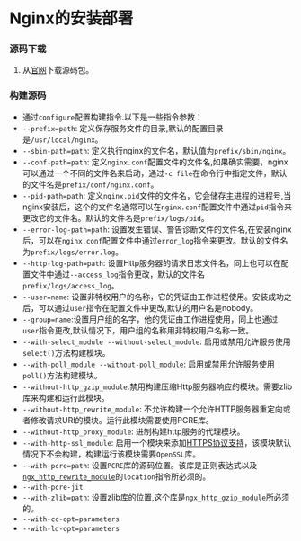 # Nginx的安装部署    

### 源码下载
1. 从[官网](http://nginx.org/)下载源码包。

### 构建源码   
- 通过`configure`配置构建指令.以下是一些指令参数：
- `--prefix=path`: 定义保存服务文件的目录,默认的配置目录是`/usr/local/nginx`。
- `--sbin-path=path`: 定义执行nginx的文件名，默认值为`prefix/sbin/nginx`。
- `--conf-path=path`: 定义`nginx.conf`配置文件的文件名,如果确实需要，nginx可以通过一个不同的文件名来启动，通过`-c file`在命令行中指定文件，默认的文件名是`prefix/conf/nginx.conf`。   
- `--pid-path=path`: 定义`nginx.pid`文件的文件名，它会储存主进程的进程号,当nginx安装后，这个的文件名通常可以在`nginx.conf`配置文件中通过`pid`指令来更改它的文件名。默认的文件名是`prefix/logs/pid`。    
- `--error-log-path=path`: 设置发生错误、警告诊断文件的文件名,在安装nginx后，可以在`nginx.conf`配置文件中通过`error_log`指令来更改。默认的文件名为`prefix/logs/error.log`。    
- `--http-log-path=path`: 设置Http服务器的请求日志文件名，同上也可以在配置文件中通过`--access_log`指令更改，默认的文件名`prefix/logs/access_log`。    
- `--user=name`: 设置非特权用户的名称，它的凭证由工作进程使用。安装成功之后，可以通过`user`指令在配置文件中更改,默认的用户名是nobody。    
- `--group=name`:设置用户组的名字，他的凭证由工作进程使用，同上也通过`user`指令更改,默认情况下，用户组的名称用非特权用户名称一致。    
- `--with-select_module --without-select_module`: 启用或禁用允许服务使用`select()`方法构建模块。    
- `--with-poll_module --without-poll_module`: 启用或禁用允许服务使用`poll()`方法构建模块。    
- `--without-http_gzip_module`:禁用构建压缩Http服务器响应的模块。需要zlib库来构建和运行此模块。    
- `--without-http_rewrite_module`: 不允许构建一个允许HTTP服务器重定向或者修改请求URI的模块。运行此模块需要使用PCRE库。
- `--without-http_proxy_module`: 进制构建http服务的代理模块。
- `--with-http-ssl_module`: 启用一个模块来添加[HTTPS协议支持](http://nginx.org/en/docs/http/ngx_http_ssl_module.html)，该模块默认情况下不会构建，构建运行该模块需要`OpenSSL`库。
- `--with-pcre=path`: 设置`PCRE`库的源码位置。该库是正则表达式以及[`ngx_http_rewrite_module`](http://nginx.org/en/docs/http/ngx_http_gzip_module.html)的`location`指令所必须的。
- `--with-pcre-jit`
- `--with-zlib=path`: 设置zlib库的位置,这个库是[`ngx_http_gzip_module`](http://nginx.org/en/docs/http/ngx_http_gzip_module.html)所必须的。
- `--with-cc-opt=parameters`
- `--with-ld-opt=parameters`
